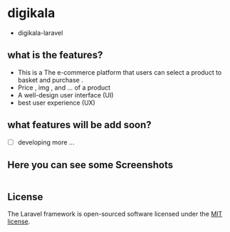 # digikala

*  digikala-laravel

## what is the features?

* This is a The e-commerce platform that users can select  a product to basket and purchase .
* Price , img , and ... of a product
* A well-design user interface (UI)
* best user experience (UX)

## what features will be add soon?

* [ ] developing more ... 

## Here you can see some Screenshots

![]()

## License

The Laravel framework is open-sourced software licensed under the [MIT license](https://opensource.org/licenses/MIT).
